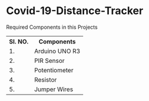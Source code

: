 # Covid-19-Distance-Tracker

<p>Required Components in this Projects</p>
<table>
  <tr>
    <th>SI. NO.</th>
     <th>Components</th>
    <tr>
      <td>1.</td>
      <td>Arduino UNO R3</td>
      </tr>
  <tr>
      <td>2.</td>
      <td>PIR Sensor</td>
      </tr>
  <tr>
      <td>3.</td>
      <td>Potentiometer</td>
      </tr>
  <tr>
      <td>4.</td>
      <td>Resistor</td>
      </tr>
    <tr>
      <td>5.</td>
      <td>Jumper Wires</td>
      </tr>
  </tr>
  </table>
